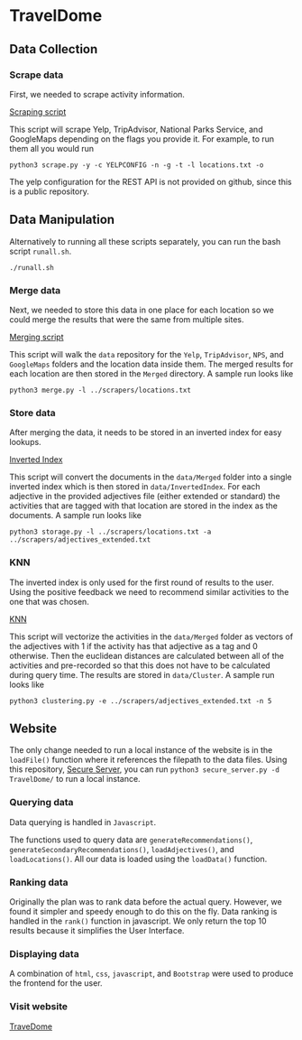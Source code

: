 # TravelDome

## Data Collection

### Scrape data
First, we needed to scrape activity information.

[Scraping script](scrapers/scrape.py)

This script will scrape Yelp, TripAdvisor, National Parks Service, and GoogleMaps depending on the flags you provide it. For example, to run them all you would run 
```
python3 scrape.py -y -c YELPCONFIG -n -g -t -l locations.txt -o
```

The yelp configuration for the REST API is not provided on github, since this is a public repository. 


## Data Manipulation

Alternatively to running all these scripts separately, you can run the bash script `runall.sh`.
```
./runall.sh
```

### Merge data
Next, we needed to store this data in one place for each location so we could merge the results that were the same from multiple sites. 

[Merging script](data_manipulation/merge.py)

This script will walk the `data` repository for the `Yelp`, `TripAdvisor`, `NPS`, and `GoogleMaps` folders and the location data inside them. The merged results for each location are then stored in the `Merged` directory. A sample run looks like 
```
python3 merge.py -l ../scrapers/locations.txt
```

### Store data
After merging the data, it needs to be stored in an inverted index for easy lookups.

[Inverted Index](data_manipulation/storage.py)

This script will convert the documents in the `data/Merged` folder into a single inverted index which is then stored in `data/InvertedIndex`. For each adjective in the provided adjectives file (either extended or standard) the activities that are tagged with that location are stored in the index as the documents. A sample run looks like 
```
python3 storage.py -l ../scrapers/locations.txt -a ../scrapers/adjectives_extended.txt
``` 

### KNN 
The inverted index is only used for the first round of results to the user. Using the positive feedback we need to recommend similar activities to the one that was chosen.

[KNN](data_manipulation/clustering.py)

This script will vectorize the activities in the `data/Merged` folder as vectors of the adjectives with 1 if the activity has that adjective as a tag and 0 otherwise. Then the euclidean distances are calculated between all of the activities and pre-recorded so that this does not have to be calculated during query time. The results are stored in `data/Cluster`. A sample run looks like 
```
python3 clustering.py -e ../scrapers/adjectives_extended.txt -n 5
```

## Website 

The only change needed to run a local instance of the website is in the `loadFile()` function where it references the filepath to the data files. Using this repository, [Secure Server](https://github.com/sjcomeau43543/secure_server), you can run `python3 secure_server.py -d TravelDome/` to run a local instance.

### Querying data
Data querying is handled in `Javascript`.

The functions used to query data are `generateRecommendations()`, `generateSecondaryRecommendations()`, `loadAdjectives()`, and `loadLocations()`. All our data is loaded using the `loadData()` function.

### Ranking data
Originally the plan was to rank data before the actual query. However, we found it simpler and speedy enough to do this on the fly. Data ranking is handled in the `rank()` function in javascript. We only return the top 10 results because it simplifies the User Interface.

### Displaying data
A combination of `html`, `css`, `javascript`, and `Bootstrap` were used to produce the frontend for the user.

### Visit website
[TraveDome](https://sjcomeau43543.github.io/TravelDome)